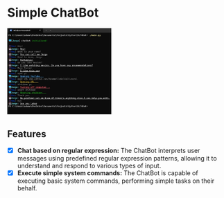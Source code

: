 # Simple ChatBot

<img src="./chatbot_showcase.jpg" alt="Chatbot Showcase" style="max-height: auto; width: 240px;">

## Features
- [X] **Chat based on regular expression:** The ChatBot interprets user messages using predefined regular expression patterns, allowing it to understand and respond to various types of input.
- [X] **Execute simple system commands:** The ChatBot is capable of executing basic system commands, performing simple tasks on their behalf.
